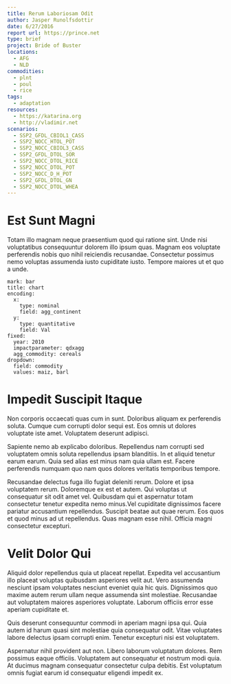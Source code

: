 ```yaml
---
title: Rerum Laboriosam Odit
author: Jasper Runolfsdottir
date: 6/27/2016
report url: https://prince.net
type: brief
project: Bride of Buster
locations:
  - AFG
  - NLD
commodities:
  - plnt
  - poul
  - rice
tags:
  - adaptation
resources:
  - https://katarina.org
  - http://vladimir.net
scenarios:
  - SSP2_GFDL_CBIOL1_CASS
  - SSP2_NOCC_HTOL_POT
  - SSP2_NOCC_CBIOL3_CASS
  - SSP2_GFDL_DTOL_SOR
  - SSP2_NOCC_DTOL_RICE
  - SSP2_NOCC_DTOL_POT
  - SSP2_NOCC_D_H_POT
  - SSP2_GFDL_DTOL_GN
  - SSP2_NOCC_DTOL_WHEA
---
```

# Est Sunt Magni
Totam illo magnam neque praesentium quod qui ratione sint. Unde nisi voluptatibus consequuntur dolorem illo ipsum quas. Magnam eos voluptate perferendis nobis quo nihil reiciendis recusandae. Consectetur possimus nemo voluptas assumenda iusto cupiditate iusto. Tempore maiores ut et quo a unde.

```vis
mark: bar
title: chart
encoding:
  x:
    type: nominal
    field: agg_continent
  y:
    type: quantitative
    field: Val
fixed:
  year: 2010
  impactparameter: qdxagg
  agg_commodity: cereals
dropdown:
  field: commodity
  values: maiz, barl
```

# Impedit Suscipit Itaque
Non corporis occaecati quas cum in sunt. Doloribus aliquam ex perferendis soluta. Cumque cum corrupti dolor sequi est. Eos omnis ut dolores voluptate iste amet. Voluptatem deserunt adipisci.
 Sapiente nemo ab explicabo doloribus. Repellendus nam corrupti sed voluptatem omnis soluta repellendus ipsam blanditiis. In et aliquid tenetur earum earum. Quia sed alias est minus nam quia ullam est. Facere perferendis numquam quo nam quos dolores veritatis temporibus tempore.
 Recusandae delectus fuga illo fugiat deleniti rerum. Dolore et ipsa voluptatem rerum. Doloremque ex est et autem. Qui voluptas ut consequatur sit odit amet vel. Quibusdam qui et aspernatur totam consectetur tenetur expedita nemo minus.Vel cupiditate dignissimos facere pariatur accusantium repellendus. Suscipit beatae aut quae rerum. Eos quos et quod minus ad ut repellendus. Quas magnam esse nihil. Officia magni consectetur excepturi.

# Velit Dolor Qui
Aliquid dolor repellendus quia ut placeat repellat. Expedita vel accusantium illo placeat voluptas quibusdam asperiores velit aut. Vero assumenda nesciunt ipsam voluptates nesciunt eveniet quia hic quis. Dignissimos quo maxime autem rerum ullam neque assumenda sint molestiae. Recusandae aut voluptatem maiores asperiores voluptate. Laborum officiis error esse aperiam cupiditate et.
 Quis deserunt consequuntur commodi in aperiam magni ipsa qui. Quia autem id harum quasi sint molestiae quia consequatur odit. Vitae voluptates labore delectus ipsam corrupti enim. Tenetur excepturi nisi est voluptatem.
 Aspernatur nihil provident aut non. Libero laborum voluptatum dolores. Rem possimus eaque officiis. Voluptatem aut consequatur et nostrum modi quia. At ducimus magnam consequatur consectetur culpa debitis. Est voluptatum omnis fugiat earum id consequatur eligendi impedit ex.
